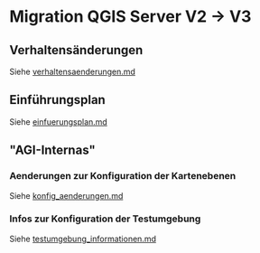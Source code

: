 # Migration QGIS Server V2 -> V3

## Verhaltensänderungen

Siehe [verhaltensaenderungen.md](./verhaltensaenderungen.md)

## Einführungsplan

Siehe [einfuerungsplan.md](./einfuerungsplan.md)

## "AGI-Internas"

### Aenderungen zur Konfiguration der Kartenebenen

Siehe [konfig_aenderungen.md](./konfig_aenderungen.md)

### Infos zur Konfiguration der Testumgebung

Siehe [testumgebung_informationen.md](./testumgebung_informationen.md)




